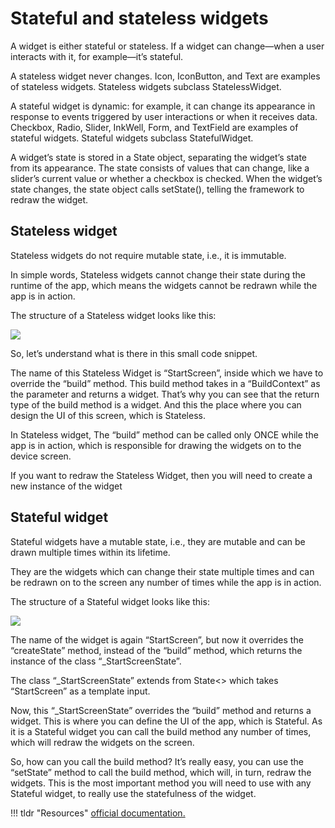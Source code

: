 # Stateful and stateless widgets

A widget is either stateful or stateless. If a widget can change—when a user interacts with it, for example—it’s stateful.

A stateless widget never changes. Icon, IconButton, and Text are examples of stateless widgets. Stateless widgets subclass StatelessWidget.

A stateful widget is dynamic: for example, it can change its appearance in response to events triggered by user interactions or when it receives data. Checkbox, Radio, Slider, InkWell, Form, and TextField are examples of stateful widgets. Stateful widgets subclass StatefulWidget.

A widget’s state is stored in a State object, separating the widget’s state from its appearance. The state consists of values that can change, like a slider’s current value or whether a checkbox is checked. When the widget’s state changes, the state object calls setState(), telling the framework to redraw the widget.

## Stateless widget
Stateless widgets do not require mutable state, i.e., it is immutable.

In simple words, Stateless widgets cannot change their state during the runtime of the app, which means the widgets cannot be redrawn while the app is in action.

The structure of a Stateless widget looks like this:

<image src="/assets/stateless_widget_structure.png"/>

So, let’s understand what is there in this small code snippet.

The name of this Stateless Widget is “StartScreen”, inside which we have to override the “build” method. This build method takes in a “BuildContext” as the parameter and returns a widget. That’s why you can see that the return type of the build method is a widget. And this the place where you can design the UI of this screen, which is Stateless.

In Stateless widget, The “build” method can be called only ONCE while the app is in action, which is responsible for drawing the widgets on to the device screen.

If you want to redraw the Stateless Widget, then you will need to create a new instance of the widget


## Stateful widget
Stateful widgets have a mutable state, i.e., they are mutable and can be drawn multiple times within its lifetime.

They are the widgets which can change their state multiple times and can be redrawn on to the screen any number of times while the app is in action.

The structure of a Stateful widget looks like this:

<image src="/assets/stateful_widget_structure.png"/>

The name of the widget is again “StartScreen”, but now it overrides the “createState” method, instead of the “build” method, which returns the instance of the class “_StartScreenState”.

The class “_StartScreenState” extends from State<> which takes “StartScreen” as a template input.

Now, this “_StartScreenState” overrides the “build” method and returns a widget. This is where you can define the UI of the app, which is Stateful. As it is a Stateful widget you can call the build method any number of times, which will redraw the widgets on the screen.

So, how can you call the build method?
It’s really easy, you can use the “setState” method to call the build method, which will, in turn, redraw the widgets. This is the most important method you will need to use with any Stateful widget, to really use the statefulness of the widget.

!!! tldr "Resources"
 <a href="https://medium.com/flutter-community/flutter-stateful-vs-stateless-db325309deae">official documentation.</a>